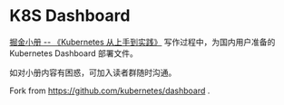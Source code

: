 # K8S Dashboard

[掘金小册 -- 《Kubernetes 从上手到实践》](https://juejin.im/book/5b9b2dc86fb9a05d0f16c8ac) 写作过程中，为国内用户准备的 Kubernetes Dashboard 部署文件。

如对小册内容有困惑，可加入读者群随时沟通。

Fork from https://github.com/kubernetes/dashboard .
